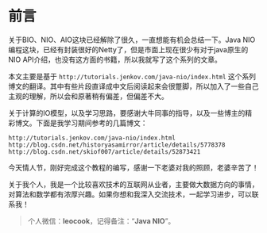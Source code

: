 # 前言

关于BIO、NIO、AIO这块已经解除了很久，一直想能有机会总结一下。Java NIO编程这块，已经有封装很好的Netty了，但是市面上现在很少有对于java原生的NIO API介绍，也没有这方面的书籍，所以我就写了这个系列的文章。

本文主要是基于 `http://tutorials.jenkov.com/java-nio/index.html` 这个系列博文的翻译。其中有些片段直译成中文后阅读起来会很蹩脚，所以加入了一些自己主观的理解，所以会和原著稍有偏差，但偏差不大。

关于计算的IO模型，以及学习思路，要感谢大牛同事的指导，以及一些博主的精彩博文。下面是我学习期间参考的几篇博文：

```
http://tutorials.jenkov.com/java-nio/index.html
http://blog.csdn.net/historyasamirror/article/details/5778378
http://blog.csdn.net/skiof007/article/details/52873421
```

今天情人节，刚好完成这个教程的编写，感谢一下老婆对我的照顾，老婆辛苦了！

关于我个人，我是一个比较喜欢技术的互联网从业者，主要做大数据方向的事情，对算法和数学都有浓厚兴趣。如果你想和我深入交流技术，一起学习进步，可以联系我！

> 个人微信：**leocook**，记得备注：“**Java NIO**”。



